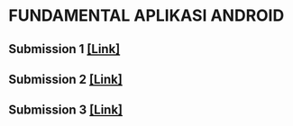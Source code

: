 # FUNDAMENTAL APLIKASI ANDROID
## Submission 1 [[Link]](https://github.com/gil037/FUNDAMENTAL-APLIKASI-ANDROID/tree/main/submission%201)
## Submission 2 [[Link]](https://github.com/gil037/FUNDAMENTAL-APLIKASI-ANDROID/tree/main/submission%202)
## Submission 3 [[Link]](https://github.com/gil037/FUNDAMENTAL-APLIKASI-ANDROID/tree/main/submission%203)
